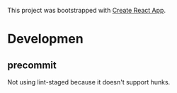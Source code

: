 This project was bootstrapped with [Create React App](https://github.com/facebookincubator/create-react-app).

# Developmen 

## precommit
Not using lint-staged because it doesn't support hunks.